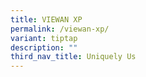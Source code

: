 ```yaml
---
title: VIEWAN XP
permalink: /viewan-xp/
variant: tiptap
description: ""
third_nav_title: Uniquely Us
---
```

<p></p>